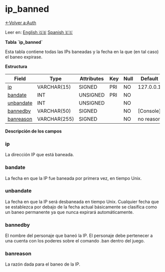 ﻿# ip\_banned

[<-Volver a:Auth](database-auth)

Leer en: [English :gb:](../ip_banned) [Spanish :es:](ip_banned)

**Tabla \`ip\_banned\`**

Esta tabla contiene todas las IPs baneadas y la fecha en la que (en tal caso) el baneo expirase.

**Estructura**

| Field          | Type         | Attributes | Key | Null | Default   | Extra | Comment |
| -------------- | ------------ | ---------- | --- | ---- | --------- | ----- | ------- |
| [ip][1]        | VARCHAR(15)  | SIGNED     | PRI | NO   | 127.0.0.1 |       |         |
| [bandate][2]   | INT          | UNSIGNED   | PRI | NO   |           |       |         |
| [unbandate][3] | INT          | UNSIGNED   |     | NO   |           |       |         |
| [bannedby][4]  | VARCHAR(50)  | SIGNED     |     | NO   | [Console] |       |         |
| [banreason][5] | VARCHAR(255) | SIGNED     |     | NO   | no reason |       |         |

[1]: #ip
[2]: #bandate
[3]: #unbandate
[4]: #bannedby
[5]: #banreason

**Descripción de los campos**

### ip

La dirección IP que está baneada.

### bandate

La fecha en que la IP fue baneada por primera vez, en tiempo Unix.

### unbandate

La fecha en que la IP será desbaneada en tiempo Unix. Cualquier fecha que se establezca por debajo de la fecha actual básicamente se clasifica como un baneo permanente ya que nunca expirará automáticamente.

### bannedby

El nombre del personaje que baneó la IP. El personaje debe pertenecer a una cuenta con los poderes sobre el comando .ban dentro del juego.

### banreason

La razón dada para el baneo de la IP.
